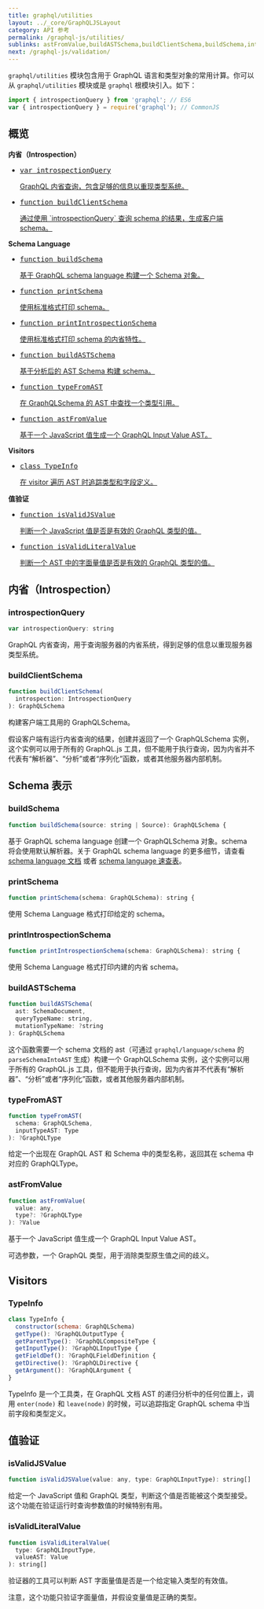 ```yaml
---
title: graphql/utilities
layout: ../_core/GraphQLJSLayout
category: API 参考
permalink: /graphql-js/utilities/
sublinks: astFromValue,buildASTSchema,buildClientSchema,buildSchema,introspectionQuery,isValidJSValue,isValidLiteralValue,printIntrospectionSchema,printSchema,typeFromAST,TypeInfo
next: /graphql-js/validation/
---
```


`graphql/utilities` 模块包含用于 GraphQL 语言和类型对象的常用计算。你可以从 `graphql/utilities` 模块或是 `graphql` 根模块引入。如下：

```js
import { introspectionQuery } from 'graphql'; // ES6
var { introspectionQuery } = require('graphql'); // CommonJS
```

## 概览

**内省（Introspection）**

<ul class="apiIndex">
  <li>
    <a href="#introspectionquery">
      <pre>var introspectionQuery</pre>
      GraphQL 内省查询，包含足够的信息以重现类型系统。
    </a>
  </li>
  <li>
    <a href="#buildclientschema">
      <pre>function buildClientSchema</pre>
      通过使用 `introspectionQuery` 查询 schema 的结果，生成客户端 schema。
    </a>
  </li>
</ul>

**Schema Language**

<ul class="apiIndex">
  <li>
    <a href="#buildschema">
      <pre>function buildSchema</pre>
      基于 GraphQL schema language 构建一个 Schema 对象。
    </a>
  </li>
  <li>
    <a href="#printschema">
      <pre>function printSchema</pre>
      使用标准格式打印 schema。
    </a>
  </li>
  <li>
    <a href="#printintrospectionschema">
      <pre>function printIntrospectionSchema</pre>
      使用标准格式打印 schema 的内省特性。
    </a>
  </li>
  <li>
    <a href="#buildastschema">
      <pre>function buildASTSchema</pre>
      基于分析后的 AST Schema 构建 schema。
    </a>
  </li>
  <li>
    <a href="#typefromast">
      <pre>function typeFromAST</pre>
      在 GraphQLSchema 的 AST 中查找一个类型引用。
    </a>
  </li>
  <li>
    <a href="#astfromvalue">
      <pre>function astFromValue</pre>
      基于一个 JavaScript 值生成一个 GraphQL Input Value AST。
    </a>
  </li>
</ul>

**Visitors**

<ul class="apiIndex">
  <li>
    <a href="#typeinfo">
      <pre>class TypeInfo</pre>
      在 visitor 遍历 AST 时追踪类型和字段定义。
    </a>
  </li>
</ul>

**值验证**

<ul class="apiIndex">
  <li>
    <a href="#isvalidjsvalue">
      <pre>function isValidJSValue</pre>
      判断一个 JavaScript 值是否是有效的 GraphQL 类型的值。
    </a>
  </li>
  <li>
    <a href="#isvalidliteralvalue">
      <pre>function isValidLiteralValue</pre>
      判断一个 AST 中的字面量值是否是有效的 GraphQL 类型的值。
    </a>
  </li>
</ul>

## 内省（Introspection）

### introspectionQuery

```js
var introspectionQuery: string
```

GraphQL 内省查询，用于查询服务器的内省系统，得到足够的信息以重现服务器类型系统。

### buildClientSchema

```js
function buildClientSchema(
  introspection: IntrospectionQuery
): GraphQLSchema
```

构建客户端工具用的 GraphQLSchema。

假设客户端有运行内省查询的结果，创建并返回了一个 GraphQLSchema 实例，这个实例可以用于所有的 GraphQL.js 工具，但不能用于执行查询，因为内省并不代表有“解析器”、“分析”或者“序列化”函数，或者其他服务器内部机制。

## Schema 表示

### buildSchema

```js
function buildSchema(source: string | Source): GraphQLSchema {
```

基于 GraphQL schema language 创建一个 GraphQLSchema 对象。schema 将会使用默认解析器。关于 GraphQL schema language 的更多细节，请查看 [schema language 文档](/learn/schema/) 或者 [schema language 速查表](https://wehavefaces.net/graphql-shorthand-notation-cheatsheet-17cd715861b6#.9oztv0a7n)。

### printSchema

```js
function printSchema(schema: GraphQLSchema): string {
```

使用 Schema Language 格式打印给定的 schema。

### printIntrospectionSchema

```js
function printIntrospectionSchema(schema: GraphQLSchema): string {
```

使用 Schema Language 格式打印内建的内省 schema。

### buildASTSchema

```js
function buildASTSchema(
  ast: SchemaDocument,
  queryTypeName: string,
  mutationTypeName: ?string
): GraphQLSchema
```

这个函数需要一个 schema 文档的 ast（可通过 `graphql/language/schema` 的 `parseSchemaIntoAST` 生成）构建一个 GraphQLSchema 实例，这个实例可以用于所有的 GraphQL.js 工具，但不能用于执行查询，因为内省并不代表有“解析器”、“分析”或者“序列化”函数，或者其他服务器内部机制。

### typeFromAST

```js
function typeFromAST(
  schema: GraphQLSchema,
  inputTypeAST: Type
): ?GraphQLType
```

给定一个出现在 GraphQL AST 和 Schema 中的类型名称，返回其在 schema 中对应的 GraphQLType。

### astFromValue

```js
function astFromValue(
  value: any,
  type?: ?GraphQLType
): ?Value
```

基于一个 JavaScript 值生成一个 GraphQL Input Value AST。

可选参数，一个 GraphQL 类型，用于消除类型原生值之间的歧义。

## Visitors

### TypeInfo

```js
class TypeInfo {
  constructor(schema: GraphQLSchema)
  getType(): ?GraphQLOutputType {
  getParentType(): ?GraphQLCompositeType {
  getInputType(): ?GraphQLInputType {
  getFieldDef(): ?GraphQLFieldDefinition {
  getDirective(): ?GraphQLDirective {
  getArgument(): ?GraphQLArgument {
}
```

TypeInfo 是一个工具类，在 GraphQL 文档 AST 的递归分析中的任何位置上，调用 `enter(node)` 和 `leave(node)` 的时候，可以追踪指定 GraphQL schema 中当前字段和类型定义。

## 值验证

### isValidJSValue

```js
function isValidJSValue(value: any, type: GraphQLInputType): string[]
```

给定一个 JavaScript 值和 GraphQL 类型，判断这个值是否能被这个类型接受。这个功能在验证运行时查询参数值的时候特别有用。

### isValidLiteralValue

```js
function isValidLiteralValue(
  type: GraphQLInputType,
  valueAST: Value
): string[]
```

验证器的工具可以判断 AST 字面量值是否是一个给定输入类型的有效值。

注意，这个功能只验证字面量值，并假设变量值是正确的类型。
